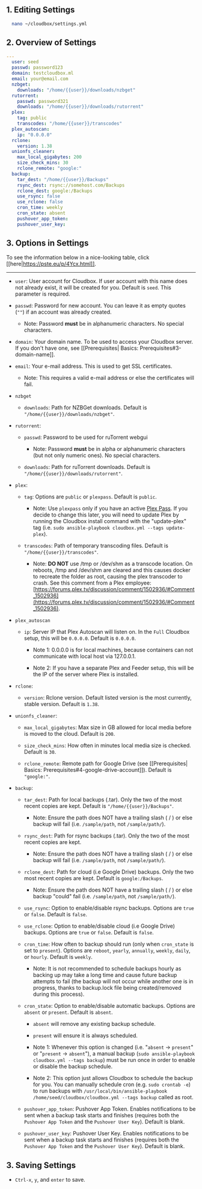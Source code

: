 ## 1. Editing Settings ##

  ```bash
    nano ~/cloudbox/settings.yml
  ```

## 2. Overview of Settings ## 

```yaml
---
  user: seed
  passwd: password123
  domain: testcloudbox.ml
  email: your@email.com
  nzbget:
    downloads: "/home/{{user}}/downloads/nzbget"
  rutorrent:
    passwd: password321
    downloads: "/home/{{user}}/downloads/rutorrent"
  plex:
    tag: public
    transcodes: "/home/{{user}}/transcodes"
  plex_autoscan:
    ip: "0.0.0.0"
  rclone:
    version: 1.38
  unionfs_cleaner:
    max_local_gigabytes: 200
    size_check_mins: 30
    rclone_remote: "google:"
  backup:
    tar_dest: "/home/{{user}}/Backups"
    rsync_dest: rsync://somehost.com/Backups
    rclone_dest: google:/Backups
    use_rsync: false
    use_rclone: false
    cron_time: weekly
    cron_state: absent
    pushover_app_token:
    pushover_user_key:
```

## 3. Options in Settings

To see the information below in a nice-looking table, click [[here|https://pste.eu/p/4Ycx.html]].


---


- `user`: User account for Cloudbox. If user account with this name does not already exist, it will be created for you. Default is `seed`. This parameter is required.

- `passwd`: Password for new account. You can leave it as empty quotes (`""`) if an account was already created. 

  - Note: Password **must** be in alphanumeric characters. No special characters. 

- `domain`: Your domain name. To be used to access your Cloudbox server. If you don't have one, see [[Prerequisites| Basics: Prerequisites#3-domain-name]].

- `email`: Your e-mail address. This is used to get SSL certificates.

  - Note: This requires a valid e-mail address or else the certificates will fail.
- `nzbget`

    - `downloads`: Path for NZBGet downloads. Default is `"/home/{{user}}/downloads/nzbget"`. 

- `rutorrent`:

    - `passwd`: Password to be used for ruTorrent webgui

      - Note: Password **must** be in alpha or alphanumeric characters (but not only numeric ones). No special characters. 

    - `downloads`: Path for ruTorrent downloads. Default is `"/home/{{user}}/downloads/rutorrent"`. 

- `plex`:

  - `tag`: Options are `public` or `plexpass`. Default is `public`.

    - Note: Use `plexpass` only if you have an active [Plex Pass](https://www.plex.tv/features/plex-pass/). If you decide to change this later, you will need to update Plex by running the Cloudbox install command with the "update-plex" tag (i.e. `sudo ansible-playbook cloudbox.yml --tags update-plex`).

  - `transcodes`: Path of temporary transcoding files. Default is `"/home/{{user}}/transcodes"`. 

    - Note: **DO NOT** use /tmp or /dev/shm as a transcode location. On reboots, /tmp and /dev/shm are cleared and this causes docker to recreate the folder as root, causing the plex transcoder to crash. See this comment from a Plex employee: [https://forums.plex.tv/discussion/comment/1502936/#Comment_1502936](https://forums.plex.tv/discussion/comment/1502936/#Comment_1502936).

- `plex_autoscan`

  - `ip`: Server IP that Plex Autoscan will listen on. In the `Full` Cloudbox setup, this will be `0.0.0.0`. Default is `0.0.0.0`. 

    - Note 1: 0.0.0.0 is for local machines, because containers can not communicate with local host via 127.0.0.1.
    
    - Note 2: If you have a separate Plex and Feeder setup, this will be the IP of the server where Plex is installed.


- `rclone`:

  - `version`: Rclone version. Default listed version is the most currently, stable version. Default is `1.38`.

- `unionfs_cleaner`:

  - `max_local_gigabytes`: Max size in GB allowed for local media before is moved to the cloud. Default is `200`. 

  - `size_check_mins`: How often in minutes local media size is checked. Default is `30`.

  - `rclone_remote`: Remote path for Google Drive (see [[Prerequisites| Basics: Prerequisites#4-google-drive-account]]). Default is `"google:"`.

- `backup`:

  - `tar_dest`: Path for local backups (.tar). Only the two of the most recent copies are kept. Default is `"/home/{{user}}/Backups"`.

    - Note: Ensure the path does NOT have a trailing slash ( / ) or else backup will fail (i.e. `/sample/path`, not `/sample/path/`).

  - `rsync_dest`: Path for rsync backups (.tar). Only the two of the most recent copies are kept.

    - Note: Ensure the path does NOT have a trailing slash ( / ) or else backup will fail (i.e. `/sample/path`, not `/sample/path/`).

  - `rclone_dest`: Path for cloud (i.e Google Drive) backups. Only the two most recent copies are kept. Default is `google:/Backups`.

    - Note: Ensure the path does NOT have a trailing slash ( / ) or else backup "could" fail (i.e. `/sample/path`, not `/sample/path/`).

  - `use_rsync`: Option to enable/disable rsync backups. Options are `true` or `false`. Default is `false`.

  - `use_rclone`: Option to enable/disable cloud (i.e Google Drive) backups. Options are `true` or `false`. Default is `false`.

  - `cron_time`: How often to backup should run (only when `cron_state` is set to `present`). Options are `reboot`, `yearly`, `annually`, `weekly`, `daily`, or `hourly`. Default is `weekly`. 

    - Note: It is not recommended to schedule backups hourly as backing up may take a long time and cause future backup attempts to fail (the backup will not occur while another one is in progress, thanks to backup.lock file being created/removed during this process). 

  - `cron_state`: Option to enable/disable automatic backups. Options are `absent` or `present`. Default is `absent`.

    - `absent` will remove any existing backup schedule. 

    - `present` will ensure it is always scheduled.

    - Note 1: Whenever this option is changed (i.e. "`absent` -> `present`" or "`present` -> `absent`"), a manual backup (`sudo ansible-playbook cloudbox.yml --tags backup`) must be run once in order to enable or disable the backup schedule.  

    - Note 2: This option just allows Cloudbox to schedule the backup for you. You can manually schedule cron (e.g. `sudo crontab -e`) to run backups with `/usr/local/bin/ansible-playbook /home/seed/cloudbox/cloudbox.yml --tags backup` called as root. 

  - `pushover_app_token`: Pushover App Token. Enables notifications to be sent when a backup task starts and finishes (requires both the `Pushover App Token` and the `Pushover User Key`). Default is blank.

  - `pushover_user_key`: Pushover User Key. Enables notifications to be sent when a backup task starts and finishes (requires both the `Pushover App Token` and the `Pushover User Key`). Default is blank.


## 3. Saving Settings ## 

- `Ctrl-x`, `y`, and `enter` to save.

